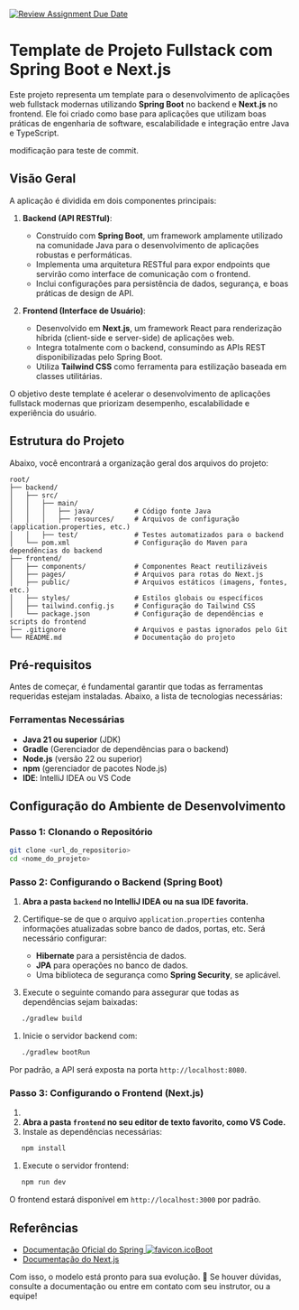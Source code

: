 [![Review Assignment Due Date](https://classroom.github.com/assets/deadline-readme-button-22041afd0340ce965d47ae6ef1cefeee28c7c493a6346c4f15d667ab976d596c.svg)](https://classroom.github.com/a/NOiI5yDS)
# Template de Projeto Fullstack com Spring Boot e Next.js

Este projeto representa um template para o desenvolvimento de aplicações web fullstack modernas utilizando **Spring Boot** no backend e **Next.js** no frontend. Ele foi criado como base para aplicações que utilizam boas práticas de engenharia de software, escalabilidade e integração entre Java e TypeScript.


modificação para teste de commit. 

## **Visão Geral**

A aplicação é dividida em dois componentes principais:

1. **Backend (API RESTful)**:
    - Construído com **Spring Boot**, um framework amplamente utilizado na comunidade Java para o desenvolvimento de aplicações robustas e performáticas.
    - Implementa uma arquitetura RESTful para expor endpoints que servirão como interface de comunicação com o frontend.
    - Inclui configurações para persistência de dados, segurança, e boas práticas de design de API.

2. **Frontend (Interface de Usuário)**:
    - Desenvolvido em **Next.js**, um framework React para renderização híbrida (client-side e server-side) de aplicações web.
    - Integra totalmente com o backend, consumindo as APIs REST disponibilizadas pelo Spring Boot.
    - Utiliza **Tailwind CSS** como ferramenta para estilização baseada em classes utilitárias.

O objetivo deste template é acelerar o desenvolvimento de aplicações fullstack modernas que priorizam desempenho, escalabilidade e experiência do usuário.

## **Estrutura do Projeto**
Abaixo, você encontrará a organização geral dos arquivos do projeto:
``` 
root/
├── backend/
│   ├── src/
│   │   ├── main/
│   │   │   ├── java/          # Código fonte Java
│   │   │   ├── resources/     # Arquivos de configuração (application.properties, etc.)
│   │   ├── test/              # Testes automatizados para o backend
│   └── pom.xml                # Configuração do Maven para dependências do backend
├── frontend/
│   ├── components/            # Componentes React reutilizáveis
│   ├── pages/                 # Arquivos para rotas do Next.js
│   ├── public/                # Arquivos estáticos (imagens, fontes, etc.)
│   ├── styles/                # Estilos globais ou específicos
│   ├── tailwind.config.js     # Configuração do Tailwind CSS
│   └── package.json           # Configuração de dependências e scripts do frontend
├── .gitignore                 # Arquivos e pastas ignorados pelo Git
└── README.md                  # Documentação do projeto
```
## **Pré-requisitos**
Antes de começar, é fundamental garantir que todas as ferramentas requeridas estejam instaladas. Abaixo, a lista de tecnologias necessárias:
### Ferramentas Necessárias
- **Java 21 ou superior** (JDK)
- **Gradle** (Gerenciador de dependências para o backend)
- **Node.js** (versão 22 ou superior)
- **npm** (gerenciador de pacotes Node.js)
- **IDE**: IntelliJ IDEA ou VS Code

## **Configuração do Ambiente de Desenvolvimento**

### Passo 1: Clonando o Repositório

``` bash
git clone <url_do_repositorio>
cd <nome_do_projeto>
```

### Passo 2: Configurando o Backend (Spring Boot)
1. **Abra a pasta `backend` no IntelliJ IDEA ou na sua IDE favorita.**
2. Certifique-se de que o arquivo `application.properties` contenha informações atualizadas sobre banco de dados, portas, etc. Será necessário configurar:
    - **Hibernate** para a persistência de dados.
    - **JPA** para operações no banco de dados.
    - Uma biblioteca de segurança como **Spring Security**, se aplicável.

3. Execute o seguinte comando para assegurar que todas as dependências sejam baixadas:
``` bash
   ./gradlew build
```
1. Inicie o servidor backend com:
``` bash
   ./gradlew bootRun
```
Por padrão, a API será exposta na porta `http://localhost:8080`.

### Passo 3: Configurando o Frontend (Next.js)
1. 
2. **Abra a pasta `frontend` no seu editor de texto favorito, como VS Code.**
2. Instale as dependências necessárias:
``` bash
   npm install
```
1. Execute o servidor frontend:
``` bash
   npm run dev
```
O frontend estará disponível em `http://localhost:3000` por padrão.

## **Referências**
- [Documentação Oficial do Spring ![favicon.ico](upf-topicos/src/app/favicon.ico)Boot](https://spring.io/projects/spring-boot)
- [Documentação do Next.js](https://nextjs.org/docs)

Com isso, o modelo está pronto para sua evolução. 🚀 Se houver dúvidas, consulte a documentação ou entre em contato com seu instrutor, ou a equipe!

